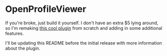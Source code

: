 # OpenProfileViewer

If you're broke, just build it yourself. I don't have an extra $5 lying around, so I'm remaking [this cool plugin](https://builtbybit.com/resources/profileviewer-player-stats-in-discord.21911/) from scratch and adding in some additional features.

I'll be updating this README before the initial release with more information about the plugin.

